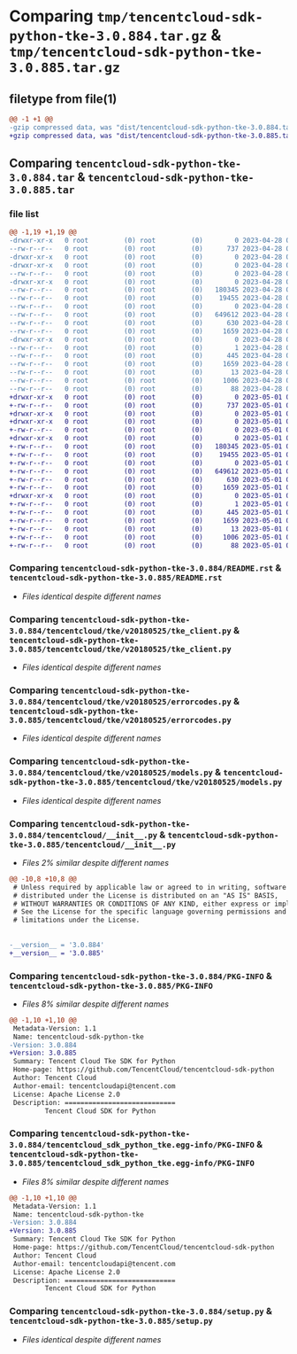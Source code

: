 # Comparing `tmp/tencentcloud-sdk-python-tke-3.0.884.tar.gz` & `tmp/tencentcloud-sdk-python-tke-3.0.885.tar.gz`

## filetype from file(1)

```diff
@@ -1 +1 @@
-gzip compressed data, was "dist/tencentcloud-sdk-python-tke-3.0.884.tar", last modified: Fri Apr 28 02:42:30 2023, max compression
+gzip compressed data, was "dist/tencentcloud-sdk-python-tke-3.0.885.tar", last modified: Mon May  1 00:57:09 2023, max compression
```

## Comparing `tencentcloud-sdk-python-tke-3.0.884.tar` & `tencentcloud-sdk-python-tke-3.0.885.tar`

### file list

```diff
@@ -1,19 +1,19 @@
-drwxr-xr-x   0 root         (0) root         (0)        0 2023-04-28 02:42:30.000000 tencentcloud-sdk-python-tke-3.0.884/
--rw-r--r--   0 root         (0) root         (0)      737 2023-04-28 02:42:30.000000 tencentcloud-sdk-python-tke-3.0.884/README.rst
-drwxr-xr-x   0 root         (0) root         (0)        0 2023-04-28 02:42:30.000000 tencentcloud-sdk-python-tke-3.0.884/tencentcloud/
-drwxr-xr-x   0 root         (0) root         (0)        0 2023-04-28 02:42:30.000000 tencentcloud-sdk-python-tke-3.0.884/tencentcloud/tke/
--rw-r--r--   0 root         (0) root         (0)        0 2023-04-28 02:42:30.000000 tencentcloud-sdk-python-tke-3.0.884/tencentcloud/tke/__init__.py
-drwxr-xr-x   0 root         (0) root         (0)        0 2023-04-28 02:42:30.000000 tencentcloud-sdk-python-tke-3.0.884/tencentcloud/tke/v20180525/
--rw-r--r--   0 root         (0) root         (0)   180345 2023-04-28 02:42:30.000000 tencentcloud-sdk-python-tke-3.0.884/tencentcloud/tke/v20180525/tke_client.py
--rw-r--r--   0 root         (0) root         (0)    19455 2023-04-28 02:42:30.000000 tencentcloud-sdk-python-tke-3.0.884/tencentcloud/tke/v20180525/errorcodes.py
--rw-r--r--   0 root         (0) root         (0)        0 2023-04-28 02:42:30.000000 tencentcloud-sdk-python-tke-3.0.884/tencentcloud/tke/v20180525/__init__.py
--rw-r--r--   0 root         (0) root         (0)   649612 2023-04-28 02:42:30.000000 tencentcloud-sdk-python-tke-3.0.884/tencentcloud/tke/v20180525/models.py
--rw-r--r--   0 root         (0) root         (0)      630 2023-04-28 02:42:30.000000 tencentcloud-sdk-python-tke-3.0.884/tencentcloud/__init__.py
--rw-r--r--   0 root         (0) root         (0)     1659 2023-04-28 02:42:30.000000 tencentcloud-sdk-python-tke-3.0.884/PKG-INFO
-drwxr-xr-x   0 root         (0) root         (0)        0 2023-04-28 02:42:30.000000 tencentcloud-sdk-python-tke-3.0.884/tencentcloud_sdk_python_tke.egg-info/
--rw-r--r--   0 root         (0) root         (0)        1 2023-04-28 02:42:30.000000 tencentcloud-sdk-python-tke-3.0.884/tencentcloud_sdk_python_tke.egg-info/dependency_links.txt
--rw-r--r--   0 root         (0) root         (0)      445 2023-04-28 02:42:30.000000 tencentcloud-sdk-python-tke-3.0.884/tencentcloud_sdk_python_tke.egg-info/SOURCES.txt
--rw-r--r--   0 root         (0) root         (0)     1659 2023-04-28 02:42:30.000000 tencentcloud-sdk-python-tke-3.0.884/tencentcloud_sdk_python_tke.egg-info/PKG-INFO
--rw-r--r--   0 root         (0) root         (0)       13 2023-04-28 02:42:30.000000 tencentcloud-sdk-python-tke-3.0.884/tencentcloud_sdk_python_tke.egg-info/top_level.txt
--rw-r--r--   0 root         (0) root         (0)     1006 2023-04-28 02:42:30.000000 tencentcloud-sdk-python-tke-3.0.884/setup.py
--rw-r--r--   0 root         (0) root         (0)       88 2023-04-28 02:42:30.000000 tencentcloud-sdk-python-tke-3.0.884/setup.cfg
+drwxr-xr-x   0 root         (0) root         (0)        0 2023-05-01 00:57:09.000000 tencentcloud-sdk-python-tke-3.0.885/
+-rw-r--r--   0 root         (0) root         (0)      737 2023-05-01 00:57:09.000000 tencentcloud-sdk-python-tke-3.0.885/README.rst
+drwxr-xr-x   0 root         (0) root         (0)        0 2023-05-01 00:57:09.000000 tencentcloud-sdk-python-tke-3.0.885/tencentcloud/
+drwxr-xr-x   0 root         (0) root         (0)        0 2023-05-01 00:57:09.000000 tencentcloud-sdk-python-tke-3.0.885/tencentcloud/tke/
+-rw-r--r--   0 root         (0) root         (0)        0 2023-05-01 00:57:09.000000 tencentcloud-sdk-python-tke-3.0.885/tencentcloud/tke/__init__.py
+drwxr-xr-x   0 root         (0) root         (0)        0 2023-05-01 00:57:09.000000 tencentcloud-sdk-python-tke-3.0.885/tencentcloud/tke/v20180525/
+-rw-r--r--   0 root         (0) root         (0)   180345 2023-05-01 00:57:09.000000 tencentcloud-sdk-python-tke-3.0.885/tencentcloud/tke/v20180525/tke_client.py
+-rw-r--r--   0 root         (0) root         (0)    19455 2023-05-01 00:57:09.000000 tencentcloud-sdk-python-tke-3.0.885/tencentcloud/tke/v20180525/errorcodes.py
+-rw-r--r--   0 root         (0) root         (0)        0 2023-05-01 00:57:09.000000 tencentcloud-sdk-python-tke-3.0.885/tencentcloud/tke/v20180525/__init__.py
+-rw-r--r--   0 root         (0) root         (0)   649612 2023-05-01 00:57:09.000000 tencentcloud-sdk-python-tke-3.0.885/tencentcloud/tke/v20180525/models.py
+-rw-r--r--   0 root         (0) root         (0)      630 2023-05-01 00:57:09.000000 tencentcloud-sdk-python-tke-3.0.885/tencentcloud/__init__.py
+-rw-r--r--   0 root         (0) root         (0)     1659 2023-05-01 00:57:09.000000 tencentcloud-sdk-python-tke-3.0.885/PKG-INFO
+drwxr-xr-x   0 root         (0) root         (0)        0 2023-05-01 00:57:09.000000 tencentcloud-sdk-python-tke-3.0.885/tencentcloud_sdk_python_tke.egg-info/
+-rw-r--r--   0 root         (0) root         (0)        1 2023-05-01 00:57:09.000000 tencentcloud-sdk-python-tke-3.0.885/tencentcloud_sdk_python_tke.egg-info/dependency_links.txt
+-rw-r--r--   0 root         (0) root         (0)      445 2023-05-01 00:57:09.000000 tencentcloud-sdk-python-tke-3.0.885/tencentcloud_sdk_python_tke.egg-info/SOURCES.txt
+-rw-r--r--   0 root         (0) root         (0)     1659 2023-05-01 00:57:09.000000 tencentcloud-sdk-python-tke-3.0.885/tencentcloud_sdk_python_tke.egg-info/PKG-INFO
+-rw-r--r--   0 root         (0) root         (0)       13 2023-05-01 00:57:09.000000 tencentcloud-sdk-python-tke-3.0.885/tencentcloud_sdk_python_tke.egg-info/top_level.txt
+-rw-r--r--   0 root         (0) root         (0)     1006 2023-05-01 00:57:09.000000 tencentcloud-sdk-python-tke-3.0.885/setup.py
+-rw-r--r--   0 root         (0) root         (0)       88 2023-05-01 00:57:09.000000 tencentcloud-sdk-python-tke-3.0.885/setup.cfg
```

### Comparing `tencentcloud-sdk-python-tke-3.0.884/README.rst` & `tencentcloud-sdk-python-tke-3.0.885/README.rst`

 * *Files identical despite different names*

### Comparing `tencentcloud-sdk-python-tke-3.0.884/tencentcloud/tke/v20180525/tke_client.py` & `tencentcloud-sdk-python-tke-3.0.885/tencentcloud/tke/v20180525/tke_client.py`

 * *Files identical despite different names*

### Comparing `tencentcloud-sdk-python-tke-3.0.884/tencentcloud/tke/v20180525/errorcodes.py` & `tencentcloud-sdk-python-tke-3.0.885/tencentcloud/tke/v20180525/errorcodes.py`

 * *Files identical despite different names*

### Comparing `tencentcloud-sdk-python-tke-3.0.884/tencentcloud/tke/v20180525/models.py` & `tencentcloud-sdk-python-tke-3.0.885/tencentcloud/tke/v20180525/models.py`

 * *Files identical despite different names*

### Comparing `tencentcloud-sdk-python-tke-3.0.884/tencentcloud/__init__.py` & `tencentcloud-sdk-python-tke-3.0.885/tencentcloud/__init__.py`

 * *Files 2% similar despite different names*

```diff
@@ -10,8 +10,8 @@
 # Unless required by applicable law or agreed to in writing, software
 # distributed under the License is distributed on an "AS IS" BASIS,
 # WITHOUT WARRANTIES OR CONDITIONS OF ANY KIND, either express or implied.
 # See the License for the specific language governing permissions and
 # limitations under the License.
 
 
-__version__ = '3.0.884'
+__version__ = '3.0.885'
```

### Comparing `tencentcloud-sdk-python-tke-3.0.884/PKG-INFO` & `tencentcloud-sdk-python-tke-3.0.885/PKG-INFO`

 * *Files 8% similar despite different names*

```diff
@@ -1,10 +1,10 @@
 Metadata-Version: 1.1
 Name: tencentcloud-sdk-python-tke
-Version: 3.0.884
+Version: 3.0.885
 Summary: Tencent Cloud Tke SDK for Python
 Home-page: https://github.com/TencentCloud/tencentcloud-sdk-python
 Author: Tencent Cloud
 Author-email: tencentcloudapi@tencent.com
 License: Apache License 2.0
 Description: ============================
         Tencent Cloud SDK for Python
```

### Comparing `tencentcloud-sdk-python-tke-3.0.884/tencentcloud_sdk_python_tke.egg-info/PKG-INFO` & `tencentcloud-sdk-python-tke-3.0.885/tencentcloud_sdk_python_tke.egg-info/PKG-INFO`

 * *Files 8% similar despite different names*

```diff
@@ -1,10 +1,10 @@
 Metadata-Version: 1.1
 Name: tencentcloud-sdk-python-tke
-Version: 3.0.884
+Version: 3.0.885
 Summary: Tencent Cloud Tke SDK for Python
 Home-page: https://github.com/TencentCloud/tencentcloud-sdk-python
 Author: Tencent Cloud
 Author-email: tencentcloudapi@tencent.com
 License: Apache License 2.0
 Description: ============================
         Tencent Cloud SDK for Python
```

### Comparing `tencentcloud-sdk-python-tke-3.0.884/setup.py` & `tencentcloud-sdk-python-tke-3.0.885/setup.py`

 * *Files identical despite different names*

